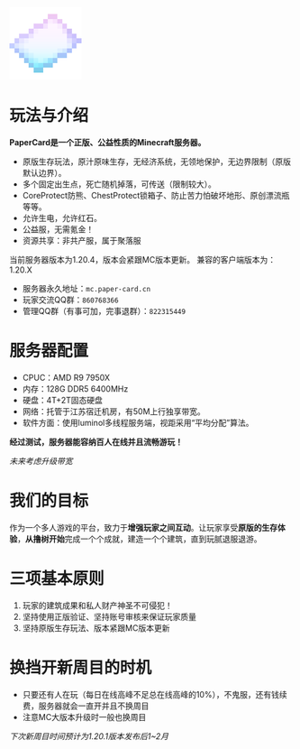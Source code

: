 ![](/picture/papercard.png)
# 玩法与介绍
**PaperCard是一个正版、公益性质的Minecraft服务器。**
- 原版生存玩法，原汁原味生存，无经济系统，无领地保护，无边界限制（原版默认边界）。
- 多个固定出生点，死亡随机掉落，可传送（限制较大）。
- CoreProtect防熊、ChestProtect锁箱子、防止苦力怕破坏地形、原创漂流瓶等等。
- 允许生电，允许红石。
- 公益服，无需氪金！
- 资源共享：非共产服，属于聚落服

当前服务器版本为1.20.4，版本会紧跟MC版本更新。
兼容的客户端版本为：1.20.X

- 服务器永久地址：`mc.paper-card.cn`&nbsp;&nbsp;
- 玩家交流QQ群：`860768366`&nbsp;&nbsp;
- 管理QQ群（有事可加，完事退群）：`822315449`&nbsp;&nbsp;

# 服务器配置
- CPUC：AMD R9 7950X
- 内存：128G DDR5 6400MHz
- 硬盘：4T+2T固态硬盘
- 网络：托管于江苏宿迁机房，有50M上行独享带宽。 
- 软件方面：使用luminol多线程服务端，视距采用“平均分配”算法。

**经过测试，服务器能容纳百人在线并且流畅游玩！**

*未来考虑升级带宽*

# 我们的目标

作为一个多人游戏的平台，致力于**增强玩家之间互动**。让玩家享受**原版的生存体验**，**从撸树开始**完成一个个成就，建造一个个建筑，直到玩腻退服退游。

# 三项基本原则
1. 玩家的建筑成果和私人财产神圣不可侵犯！
2. 坚持使用正版验证、坚持账号审核来保证玩家质量
3. 坚持原版生存玩法、版本紧跟MC版本更新
# 换挡开新周目的时机
- 只要还有人在玩（每日在线高峰不足总在线高峰的10%），不鬼服，还有钱续费，服务器就会一直开并且不换周目
- 注意MC大版本升级时一般也换周目

*下次新周目时间预计为1.20.1版本发布后1~2月*